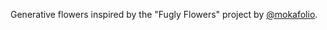 Generative flowers inspired by the "Fugly Flowers" project by [@mokafolio](https://twitter.com/mokafolio).
